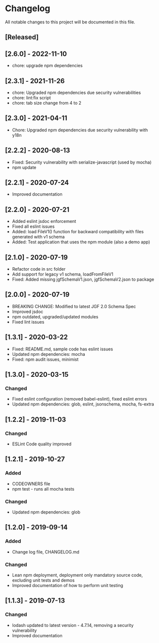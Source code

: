 # Changelog
All notable changes to this project will be documented in this file.

## [Released]

## [2.6.0] - 2022-11-10
- chore: upgrade npm dependencies

## [2.3.1] - 2021-11-26
- chore: Upgraded npm dependencies due security vulnerabilities
- chore: lint:fix script
- chore: tab size change from 4 to 2

## [2.3.0] - 2021-04-11
- Chore: Upgraded npm dependencies due security vulnerability with y18n

## [2.2.2] - 2020-08-13
- Fixed: Security vulnerability with serialize-javascript (used by mocha)
- npm update

## [2.2.1] - 2020-07-24
- Improved documentation

## [2.2.0] - 2020-07-21
- Added eslint jsdoc enforcement
- Fixed all eslint issues
- Added: load FileV1() function for backward compatibility with files generated with v1 schema
- Added: Test application that uses the npm module (also a demo app)

## [2.1.0] - 2020-07-19
- Refactor code in src folder
- Add support for legacy v1 schema, loadFromFileV1
- Fixed: Added missing jgfSchemaV1.json, jgfSchemaV2.json to package

## [2.0.0] - 2020-07-19
- BREAKING CHANGE: Modified to latest JGF 2.0 Schema Spec
- Improved jsdoc
- npm outdated, upgraded/updated modules
- Fixed lint issues

## [1.3.1] - 2020-03-22
- Fixed: README.md, sample code has eslint issues
- Updated npm dependencies: mocha
- Fixed: npm audit issues, minimist

## [1.3.0] - 2020-03-15

### Changed
- Fixed eslint configuration (removed babel-eslint), fixed eslint errors
- Updated npm dependencies: glob, eslint, jsonschema, mocha, fs-extra

## [1.2.2] - 2019-11-03

### Changed
- ESLint Code quality improved

## [1.2.1] - 2019-10-27

### Added
- CODEOWNERS file
- npm test - runs all mocha tests

### Changed
- Updated npm dependencies: glob

## [1.2.0] - 2019-09-14

### Added
- Change log file, CHANGELOG&#46;md

### Changed
- Lean npm deployment, deployment only mandatory source code, excluding unit tests and demos
- Improved documentation of how to perform unit testing 

## [1.1.3] - 2019-07-13

### Changed
- lodash updated to latest version - 4.7.14, removing a security vulnerability
- Improved documentation
